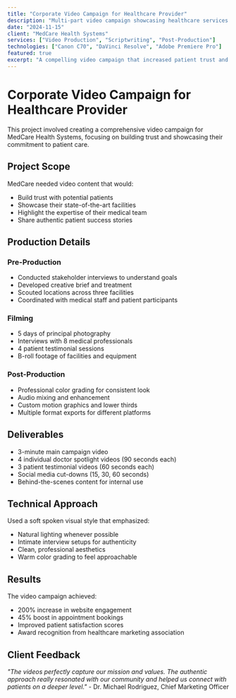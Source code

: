 ```yaml
---
title: "Corporate Video Campaign for Healthcare Provider"
description: "Multi-part video campaign showcasing healthcare services with authentic patient stories and professional medical team interviews."
date: "2024-11-15"
client: "MedCare Health Systems"
services: ["Video Production", "Scriptwriting", "Post-Production"]
technologies: ["Canon C70", "DaVinci Resolve", "Adobe Premiere Pro"]
featured: true
excerpt: "A compelling video campaign that increased patient trust and engagement for a regional healthcare provider."
---
```


# Corporate Video Campaign for Healthcare Provider

This project involved creating a comprehensive video campaign for MedCare Health Systems, focusing on building trust and showcasing their commitment to patient care.

## Project Scope

MedCare needed video content that would:
- Build trust with potential patients
- Showcase their state-of-the-art facilities
- Highlight the expertise of their medical team
- Share authentic patient success stories

## Production Details

### Pre-Production
- Conducted stakeholder interviews to understand goals
- Developed creative brief and treatment
- Scouted locations across three facilities
- Coordinated with medical staff and patient participants

### Filming
- 5 days of principal photography
- Interviews with 8 medical professionals
- 4 patient testimonial sessions
- B-roll footage of facilities and equipment

### Post-Production
- Professional color grading for consistent look
- Audio mixing and enhancement
- Custom motion graphics and lower thirds
- Multiple format exports for different platforms

## Deliverables

- 3-minute main campaign video
- 4 individual doctor spotlight videos (90 seconds each)
- 3 patient testimonial videos (60 seconds each)
- Social media cut-downs (15, 30, 60 seconds)
- Behind-the-scenes content for internal use

## Technical Approach

Used a soft spoken visual style that emphasized:
- Natural lighting whenever possible
- Intimate interview setups for authenticity
- Clean, professional aesthetics
- Warm color grading to feel approachable

## Results

The video campaign achieved:
- 200% increase in website engagement
- 45% boost in appointment bookings
- Improved patient satisfaction scores
- Award recognition from healthcare marketing association

## Client Feedback

*"The videos perfectly capture our mission and values. The authentic approach really resonated with our community and helped us connect with patients on a deeper level."* - Dr. Michael Rodriguez, Chief Marketing Officer